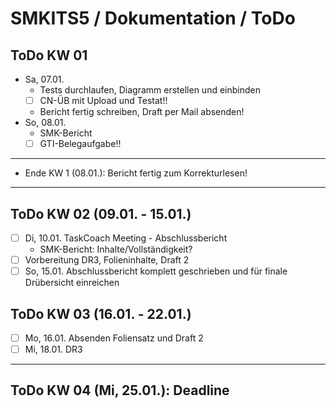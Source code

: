 # SMKITS5 / Dokumentation / ToDo
## ToDo KW 01
- Sa, 07.01.
  - Tests durchlaufen, Diagramm erstellen und einbinden
  - [ ] CN-ÜB mit Upload und Testat!!
  - Bericht fertig schreiben, Draft per Mail absenden!
- So, 08.01.
  - SMK-Bericht
  - [ ] GTI-Belegaufgabe!!
---
- Ende KW 1 (08.01.): Bericht fertig zum Korrekturlesen!
---
## ToDo KW 02 (09.01. - 15.01.)
- [ ] Di, 10.01. TaskCoach Meeting - Abschlussbericht
  - SMK-Bericht: Inhalte/Vollständigkeit?
- [ ] Vorbereitung DR3, Folieninhalte, Draft 2
- [ ] So, 15.01. Abschlussbericht komplett geschrieben und für finale Drübersicht einreichen
## ToDo KW 03 (16.01. - 22.01.)
- [ ] Mo, 16.01. Absenden Foliensatz und Draft 2
- [ ] Mi, 18.01. DR3
---
## ToDo KW 04 (Mi, 25.01.): Deadline
